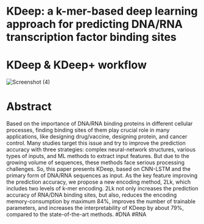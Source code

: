 # KDeep: a k-mer-based deep learning approach for  predicting DNA/RNA transcription factor binding  sites
# KDeep & KDeep+ workflow
![Screenshot (4)](https://user-images.githubusercontent.com/88847995/216258822-1f120880-749d-45b4-8fa0-473398a45ce3.png)

# Abstract
Based on the importance of DNA/RNA binding proteins in different cellular processes, finding binding sites of them play crucial role in many applications, like designing drug/vaccine, designing protein, and cancer control. Many studies target this issue and try to improve the prediction accuracy with three strategies: complex neural-network structures, various types of inputs, and ML methods to extract input features. But due to the growing volume of sequences, these methods face serious processing challenges. So, this paper presents KDeep, based on CNN-LSTM and the primary form of DNA/RNA sequences as input. As the key feature improving the prediction accuracy, we propose a new encoding method, 2Lk, which includes two levels of k-mer encoding. 2Lk not only increases the prediction accuracy of RNA/DNA binding sites, but also, reduces the encoding memory-consumption by maximum 84%, improves the number of trainable parameters, and increases the interpretability of KDeep by about 79%, compared to the state-of-the-art methods.
#DNA
#RNA


